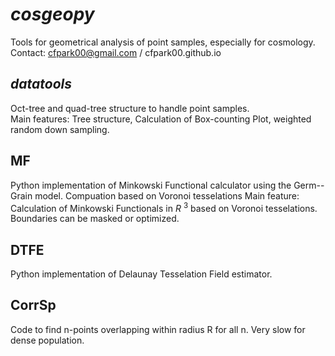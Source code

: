 # _cosgeopy_
Tools for geometrical analysis of point samples, especially for cosmology.  
Contact: cfpark00@gmail.com  /  cfpark00.github.io

## _datatools_
Oct-tree and quad-tree structure to handle point samples.  
Main features: Tree structure, Calculation of Box-counting Plot, weighted random down sampling.

## MF
Python implementation of Minkowski Functional calculator using the Germ--Grain model. Compuation based on Voronoi tesselations
Main feature: Calculation of Minkowski Functionals in *R* <sup>3</sup> based on Voronoi tesselations. Boundaries can be masked or optimized.

## DTFE
Python implementation of Delaunay Tesselation Field estimator.

## CorrSp
Code to find n-points overlapping within radius R for all n. Very slow for dense population.

